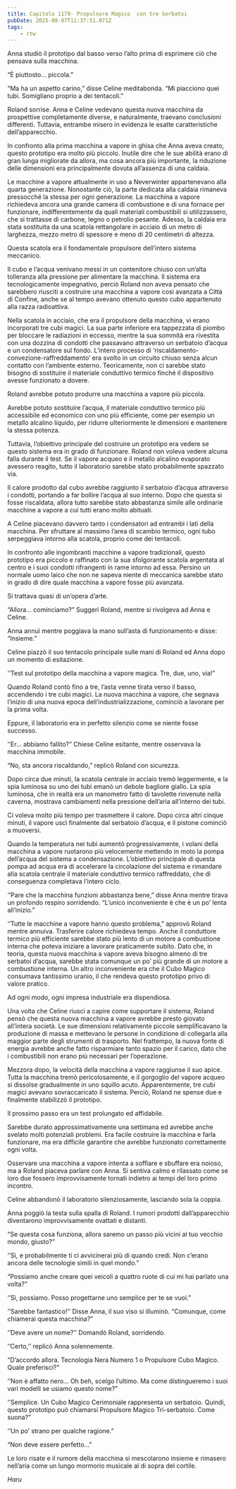 ```yaml
---
title: Capitolo 1179- Propulsore Magico  con tre Serbatoi
pubDate: 2025-08-07T11:37:51.071Z
tags:
    - rtw
---
```



Anna studiò il prototipo dal basso verso l’alto prima di esprimere ciò che pensava sulla macchina.


“È piuttosto… piccola.”


“Ma ha un aspetto carino,” disse Celine meditabonda. “Mi piacciono quei tubi. Somigliano proprio a dei tentacoli.”


Roland sorrise. Anna e Celine vedevano questa nuova macchina da prospettive completamente diverse, e naturalmente, traevano conclusioni differenti. Tuttavia, entrambe misero in evidenza le esatte caratteristiche dell’apparecchio.


In confronto alla prima macchina a vapore in ghisa che Anna aveva creato, questo prototipo era molto più piccolo. Inutile dire che le sue abilità erano di gran lunga migliorate da allora, ma cosa ancora più importante, la riduzione delle dimensioni era principalmente dovuta all’assenza di una caldaia.


Le macchine a vapore attualmente in uso a Neverwinter appartenevano alla quarta generazione. Nonostante ciò, la parte dedicata alla caldaia rimaneva pressocché la stessa per ogni generazione. La macchina a vapore richiedeva ancora una grande camera di combustione e di una fornace per funzionare, indifferentemente da quali materiali combustibili si utilizzassero, che si trattasse di carbone, legno o petrolio pesante. Adesso, la caldaia era stata sostituita da una scatola rettangolare in acciaio di un metro di larghezza, mezzo metro di spessore e meno di 20 centimetri di altezza.


Questa scatola era il fondamentale propulsore dell’intero sistema meccanico.


Il cubo e l’acqua venivano messi in un contenitore chiuso con un’alta tolleranza alla pressione per alimentare la macchina. Il sistema era tecnologicamente impegnativo, perciò Roland non aveva pensato che sarebbero riusciti a costruire una macchina a vapore così avanzata a Città di Confine, anche se al tempo avevano ottenuto questo cubo appartenuto alla razza radioattiva.


Nella scatola in acciaio, che era il propulsore della macchina, vi erano incorporati tre cubi magici. La sua parte inferiore era tappezzata di piombo per bloccare le radiazioni in eccesso, mentre la sua sommità era rivestita con una dozzina di condotti che passavano attraverso un serbatoio d’acqua e un condensatore sul fondo. L’intero processo di ‘riscaldamento-convezione-raffreddamento’ era svolto in un circuito chiuso senza alcun contatto con l’ambiente esterno. Teoricamente, non ci sarebbe stato bisogno di sostituire il materiale conduttivo termico finché il dispositivo avesse funzionato a dovere.


Roland avrebbe potuto produrre una macchina a vapore più piccola.


Avrebbe potuto sostituire l’acqua, il materiale conduttivo termico più accessibile ed economico con uno più efficiente, come per esempio un metallo alcalino liquido, per ridurre ulteriormente le dimensioni e mantenere la stessa potenza.


Tuttavia, l’obiettivo principale del costruire un prototipo era vedere se questo sistema era in grado di funzionare. Roland non voleva vedere alcuna falla durante il test. Se il vapore acqueo e il metallo alcalino evaporato avessero reagito, tutto il laboratorio sarebbe stato probabilmente spazzato via.


Il calore prodotto dal cubo avrebbe raggiunto il serbatoio d’acqua attraverso i condotti, portando a far bollire l’acqua al suo interno. Dopo che questa si fosse riscaldata, allora tutto sarebbe stato abbastanza simile alle ordinarie macchine a vapore a cui tutti erano molto abituati.


A Celine piacevano davvero tanto i condensatori ad entrambi i lati della macchina. Per sfruttare al massimo l’area di scambio termico, ogni tubo serpeggiava intorno alla scatola, proprio come dei tentacoli.


In confronto alle ingombranti macchine a vapore tradizionali, questo prototipo era piccolo e raffinato con la sua sfolgorante scatola argentata al centro e i suoi condotti rifrangenti in rame intorno ad essa. Persino un normale uomo laico che non ne sapeva niente di meccanica sarebbe stato in grado di dire quale macchina a vapore fosse più avanzata.


Si trattava quasi di un’opera d’arte.


“Allora… cominciamo?” Suggerì Roland, mentre si rivolgeva ad Anna e Celine.


Anna annuì mentre poggiava la mano sull’asta di funzionamento e disse: “Insieme.”


Celine piazzò il suo tentacolo principale sulle mani di Roland ed Anna dopo un momento di esitazione.


‘’Test sul prototipo della macchina a vapore magica. Tre, due, uno, via!”


Quando Roland contò fino a tre, l’asta venne tirata verso il basso, accendendo i tre cubi magici. La nuova macchina a vapore, che segnava l’inizio di una nuova epoca dell’industrializzazione, cominciò a lavorare per la prima volta.


Eppure, il laboratorio era in perfetto silenzio come se niente fosse successo.


‘’Er… abbiamo fallito?” Chiese Celine esitante, mentre osservava la macchina immobile.


“No, sta ancora riscaldando,” replicò Roland con sicurezza.


Dopo circa due minuti, la scatola centrale in acciaio tremò leggermente, e la spia luminosa su uno dei tubi emanò un debole bagliore giallo. La spia luminosa, che in realtà era un manometro fatto di tavolette rinvenute nella caverna, mostrava cambiamenti nella pressione dell’aria all’interno dei tubi.


Ci voleva molto più tempo per trasmettere il calore. Dopo circa altri cinque minuti, il vapore uscì finalmente dal serbatoio d’acqua, e il pistone cominciò a muoversi.


Quando la temperatura nei tubi aumentò progressivamente, i volani della macchina a vapore ruotarono più velocemente mettendo in moto la pompa dell’acqua del sistema a condensazione. L’obiettivo principale di questa pompa ad acqua era di accelerare la circolazione del sistema e rimandare alla scatola centrale il materiale conduttivo termico raffreddato, che di conseguenza completava l’intero ciclo.


‘’Pare che la macchina funzioni abbastanza bene,” disse Anna mentre tirava un profondo respiro sorridendo. “L’unico inconveniente è che è un po’ lenta all’inizio.”


‘’Tutte le macchine a vapore hanno questo problema,” approvò Roland mentre annuiva. Trasferire calore richiedeva tempo. Anche il conduttore termico più efficiente sarebbe stato più lento di un motore a combustione interna che poteva iniziare a lavorare praticamente subito. Dato che, in teoria, questa nuova macchina a vapore aveva bisogno almeno di tre serbatoi d’acqua, sarebbe stata comunque un po’ più grande di un motore a combustione interna. Un altro inconveniente era che il Cubo Magico consumava tantissimo uranio, il che rendeva questo prototipo privo di valore pratico.


Ad ogni modo, ogni impresa industriale era dispendiosa.


Una volta che Celine riuscì a capire come supportare il sistema, Roland pensò che questa nuova macchina a vapore avrebbe presto giovato all’intera società. Le sue dimensioni relativamente piccole semplificavano la produzione di massa e mettevano le persone in condizione di collegarla alla maggior parte degli strumenti di trasporto. Nel frattempo, la nuova fonte di energia avrebbe anche fatto risparmiare tanto spazio per il carico, dato che i combustibili non erano più necessari per l’operazione.


Mezzora dopo, la velocità della macchina a vapore raggiunse il suo apice. Tutta la macchina tremò pericolosamente, e il gorgoglio del vapore acqueo si dissolse gradualmente in uno squillo acuto. Apparentemente, tre cubi magici avevano sovraccaricato il sistema. Perciò, Roland ne spense due e finalmente stabilizzò il prototipo.


Il prossimo passo era un test prolungato ed affidabile.


Sarebbe durato approssimativamente una settimana ed avrebbe anche svelato molti potenziali problemi. Era facile costruire la macchina e farla funzionare, ma era difficile garantire che avrebbe funzionato correttamente ogni volta.


Osservare una macchina a vapore intenta a soffiare e sbuffare era noioso, ma a Roland piaceva parlare con Anna. Si sentiva calmo e rilassato come se loro due fossero improvvisamente tornati indietro ai tempi del loro primo incontro.


Celine abbandonò il laboratorio silenziosamente, lasciando sola la coppia.


Anna poggiò la testa sulla spalla di Roland. I rumori prodotti dall’apparecchio diventarono improvvisamente ovattati e distanti.


“Se questa cosa funziona, allora saremo un passo più vicini al tuo vecchio mondo, giusto?”


‘’Sì, e probabilmente ti ci avvicinerai più di quando credi. Non c’erano ancora delle tecnologie simili in quel mondo.”


“Possiamo anche creare quei veicoli a quattro ruote di cui mi hai parlato una volta?”


‘’Sì, possiamo. Posso progettarne uno semplice per te se vuoi.”


‘’Sarebbe fantastico!’’ Disse Anna, il suo viso si illuminò. “Comunque, come chiamerai questa macchina?”


‘’Deve avere un nome?’’ Domandò Roland, sorridendo.


‘’Certo,’’ replicò Anna solennemente.


“D’accordo allora. Tecnologia Nera Numero 1 o Propulsore Cubo Magico. Quale preferisci?”


‘’Non è affatto nero… Oh beh, scelgo l’ultimo. Ma come distingueremo i suoi vari modelli se usiamo questo nome?”


‘’Semplice. Un Cubo Magico Cerimoniale rappresenta un serbatoio. Quindi, questo prototipo può chiamarsi Propulsore Magico Tri-serbatoio. Come suona?”


‘’Un po’ strano per qualche ragione.”


“Non deve essere perfetto…”


Le loro risate e il rumore della macchina si mescolarono insieme e rimasero nell’aria come un lungo mormorio musicale al di sopra del cortile.


<em>Haru</em>
                                


                                



